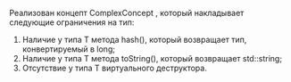 Реализован концепт ComplexConcept<T> ,
который накладывает следующие ограничения на тип:

1) Наличие у типа T метода hash(), который возвращает тип, конвертируемый в long;
2) Наличие у типа T метода toString(), который возвращает std::string;
3) Отсутствие у типа T виртуального деструктора.
